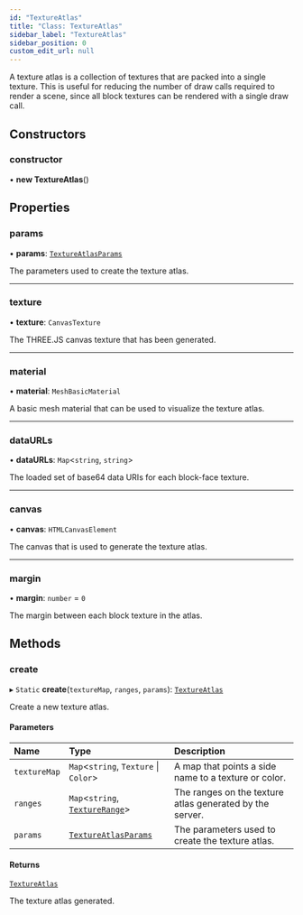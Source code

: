 ```yaml
---
id: "TextureAtlas"
title: "Class: TextureAtlas"
sidebar_label: "TextureAtlas"
sidebar_position: 0
custom_edit_url: null
---
```


A texture atlas is a collection of textures that are packed into a single texture.
This is useful for reducing the number of draw calls required to render a scene, since
all block textures can be rendered with a single draw call.

## Constructors

### constructor

• **new TextureAtlas**()

## Properties

### params

• **params**: [`TextureAtlasParams`](../modules.md#textureatlasparams-198)

The parameters used to create the texture atlas.

___

### texture

• **texture**: `CanvasTexture`

The THREE.JS canvas texture that has been generated.

___

### material

• **material**: `MeshBasicMaterial`

A basic mesh material that can be used to visualize the texture atlas.

___

### dataURLs

• **dataURLs**: `Map`<`string`, `string`\>

The loaded set of base64 data URIs for each block-face texture.

___

### canvas

• **canvas**: `HTMLCanvasElement`

The canvas that is used to generate the texture atlas.

___

### margin

• **margin**: `number` = `0`

The margin between each block texture in the atlas.

## Methods

### create

▸ `Static` **create**(`textureMap`, `ranges`, `params`): [`TextureAtlas`](TextureAtlas.md)

Create a new texture atlas.

#### Parameters

| Name | Type | Description |
| :------ | :------ | :------ |
| `textureMap` | `Map`<`string`, `Texture` \| `Color`\> | A map that points a side name to a texture or color. |
| `ranges` | `Map`<`string`, [`TextureRange`](../modules.md#texturerange-198)\> | The ranges on the texture atlas generated by the server. |
| `params` | [`TextureAtlasParams`](../modules.md#textureatlasparams-198) | The parameters used to create the texture atlas. |

#### Returns

[`TextureAtlas`](TextureAtlas.md)

The texture atlas generated.
